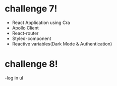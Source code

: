 # challenge 7!

- React Application using Cra
- Apollo Client
- React-router
- Styled-component
- Reactive variables(Dark Mode & Authentication)

# challenge 8!

-log in ul
